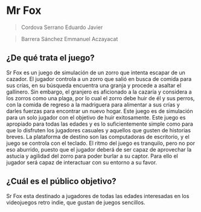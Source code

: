 # Mr Fox

>Cordova Serrano Eduardo Javier 

>Barrera Sánchez Emmanuel Aczayacat

## ¿De qué trata el juego?

Sr Fox es un juego de simulación de un zorro que intenta escapar de un cazador. El jugador controla a un zorro que salió en busca de comida para sus crías, en su búsqueda encuentra una granja y procede a asaltar el gallinero. Sin embargo, el granjero es aficionado a la cazaría y considera a los zorros como una plaga, por lo cual el zorro debe huir de él y sus perros, con la comida de regreso a la madriguera para alimentar a sus crías y darles fuerzas para encontrar un nuevo hogar.
Este juego es de simulación para un solo jugador con el objetivo de huir exitosamente.
Este juego es apropiado para todas las edades y es lo suficientemente simple como para que lo disfruten los jugadores casuales y aquellos que gusten de historias breves. La plataforma de destino son las computadoras de escritorio, y el juego se controla con el teclado.
El ritmo del juego es tranquilo, pero no por eso aburrido, puesto que el jugador deberá de ser capaz de aprovechar la astucia y agilidad del zorro para poder burlar a su captor. Para ello el jugador será capaz de interactuar con su entorno a su favor.

## ¿Cuál es el público objetivo?

Sr Fox esta destinado a jugadores de todas las edades interesadas en los videojuegos retro indie, que gustan de juegos sencillos.
